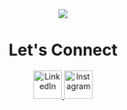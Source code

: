 <p align="center">
  <img src=https://capsule-render.vercel.app/api?type=waving&height=150&color=gradient&text=Hey,%20Everyone!&descAlign=50"/>
</p>

<h1 align="center"><b>Let's Connect</b></h1>

<p align="center">
<a href="https://www.linkedin.com/in/joshuaabrahamuoh" target="_blank">
  <img height="50" src="https://github.com/user-attachments/assets/882d2d2e-44ae-432b-b8cf-646309e51a0b" alt="LinkedIn"/>
</a>

<a href="https://www.instagram.com/joshua_a4" target="_blank">
  <img height="50" src="https://github.com/user-attachments/assets/2b05b033-bc52-4b79-a609-15352be687e7" alt="Instagram"/>
</a>
</p>


<!--
**joshuaa44/joshuaa44** is a ✨ _special_ ✨ repository because its `README.md` (this file) appears on your GitHub profile.

